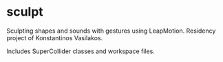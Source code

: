sculpt
======

Sculpting shapes and sounds with gestures using LeapMotion.
Residency project of Konstantinos Vasilakos.

Includes SuperCollider classes and workspace files.
